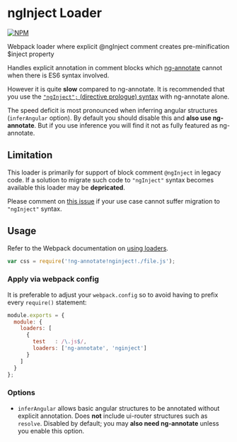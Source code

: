 # ngInject Loader

[![NPM](https://nodei.co/npm/nginject-loader.png)](http://github.com/bholloway/nginject-loader)

Webpack loader where explicit @ngInject comment creates pre-minification $inject property

Handles explicit annotation in comment blocks which [ng-annotate](https://www.npmjs.com/package/ng-annotate-loader) cannot when there is ES6 syntax involved.

However it is quite **slow** compared to ng-annotate. It is recommended that you use the [`"ngInject";` (directive prologue) syntax](https://github.com/olov/ng-annotate#es6-and-typescript-support) with ng-annotate alone.

The speed deficit is most pronounced when inferring angular structures (`inferAngular` option). By default you should disable this and **also use ng-annotate**. But if you use inference you will find it not as fully featured as ng-annotate.

## Limitation

This loader is primarily for support of block comment `@ngInject` in legacy code. If a solution to migrate such code to `"ngInject"` syntax becomes available this loader may be **depricated**.

Please comment on [this issue](https://github.com/bholloway/nginject-loader/issues/2) if your use case cannot suffer migration to `"ngInject"` syntax.


## Usage

Refer to the Webpack documentation on [using loaders](http://webpack.github.io/docs/using-loaders.html).

``` javascript
var css = require('!ng-annotate!nginject!./file.js');
```

### Apply via webpack config

It is preferable to adjust your `webpack.config` so to avoid having to prefix every `require()` statement:

``` javascript
module.exports = {
  module: {
    loaders: [
      {
        test   : /\.js$/,
        loaders: ['ng-annotate', 'nginject']
      }
    ]
  }
};
```

### Options

* `inferAngular` allows basic angular structures to be annotated without explicit annotation. Does **not** include ui-router structures such as `resolve`. Disabled by default; you may **also need ng-annotate** unless you enable this option.